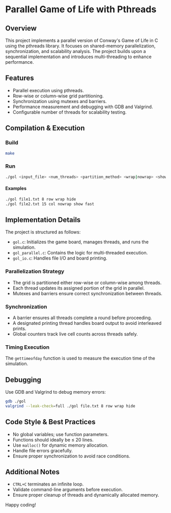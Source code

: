 # Parallel Game of Life with Pthreads

## Overview
This project implements a parallel version of Conway's Game of Life in C using the pthreads library. It focuses on shared-memory parallelization, synchronization, and scalability analysis. The project builds upon a sequential implementation and introduces multi-threading to enhance performance.

## Features
- Parallel execution using pthreads.
- Row-wise or column-wise grid partitioning.
- Synchronization using mutexes and barriers.
- Performance measurement and debugging with GDB and Valgrind.
- Configurable number of threads for scalability testing.

## Compilation & Execution
### Build
```sh
make
```

### Run
```sh
./gol <input_file> <num_threads> <partition_method> <wrap|nowrap> <show|hide> [slow|med|fast]
```
#### Examples
```sh
./gol file1.txt 8 row wrap hide
./gol file2.txt 15 col nowrap show fast
```

## Implementation Details
The project is structured as follows:
- `gol.c`: Initializes the game board, manages threads, and runs the simulation.
- `gol_parallel.c`: Contains the logic for multi-threaded execution.
- `gol_io.c`: Handles file I/O and board printing.

### Parallelization Strategy
- The grid is partitioned either row-wise or column-wise among threads.
- Each thread updates its assigned portion of the grid in parallel.
- Mutexes and barriers ensure correct synchronization between threads.

### Synchronization
- A barrier ensures all threads complete a round before proceeding.
- A designated printing thread handles board output to avoid interleaved prints.
- Global counters track live cell counts across threads safely.

### Timing Execution
The `gettimeofday` function is used to measure the execution time of the simulation.

## Debugging
Use GDB and Valgrind to debug memory errors:
```sh
gdb ./gol
valgrind --leak-check=full ./gol file.txt 8 row wrap hide
```

## Code Style & Best Practices
- No global variables; use function parameters.
- Functions should ideally be ≤ 20 lines.
- Use `malloc()` for dynamic memory allocation.
- Handle file errors gracefully.
- Ensure proper synchronization to avoid race conditions.

## Additional Notes
- `CTRL+C` terminates an infinite loop.
- Validate command-line arguments before execution.
- Ensure proper cleanup of threads and dynamically allocated memory.

Happy coding!
